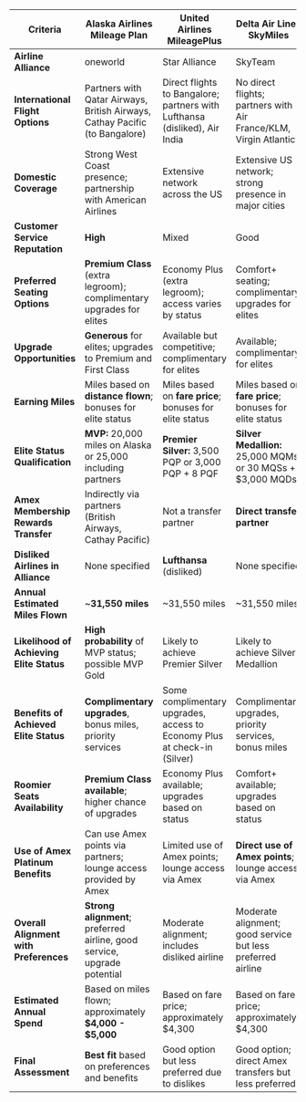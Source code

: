 | **Criteria**                           | **Alaska Airlines Mileage Plan**                        | **United Airlines MileagePlus**                          | **Delta Air Lines SkyMiles**                             |
|----------------------------------------|---------------------------------------------------------|---------------------------------------------------------|---------------------------------------------------------|
| **Airline Alliance**                   | oneworld                                                | Star Alliance                                           | SkyTeam                                                 |
| **International Flight Options**       | Partners with Qatar Airways, British Airways, Cathay Pacific (to Bangalore) | Direct flights to Bangalore; partners with Lufthansa (disliked), Air India | No direct flights; partners with Air France/KLM, Virgin Atlantic |
| **Domestic Coverage**                  | Strong West Coast presence; partnership with American Airlines | Extensive network across the US                         | Extensive US network; strong presence in major cities   |
| **Customer Service Reputation**        | **High**                                                | Mixed                                                   | Good                                                    |
| **Preferred Seating Options**          | **Premium Class** (extra legroom); complimentary upgrades for elites | Economy Plus (extra legroom); access varies by status   | Comfort+ seating; complimentary upgrades for elites     |
| **Upgrade Opportunities**              | **Generous** for elites; upgrades to Premium and First Class | Available but competitive; complimentary for elites     | Available; complimentary for elites                     |
| **Earning Miles**                      | Miles based on **distance flown**; bonuses for elite status | Miles based on **fare price**; bonuses for elite status | Miles based on **fare price**; bonuses for elite status |
| **Elite Status Qualification**         | **MVP:** 20,000 miles on Alaska or 25,000 including partners | **Premier Silver:** 3,500 PQP or 3,000 PQP + 8 PQF      | **Silver Medallion:** 25,000 MQMs or 30 MQSs + $3,000 MQDs |
| **Amex Membership Rewards Transfer**   | Indirectly via partners (British Airways, Cathay Pacific) | Not a transfer partner                                  | **Direct transfer partner**                             |
| **Disliked Airlines in Alliance**      | None specified                                          | **Lufthansa** (disliked)                                | None specified                                          |
| **Annual Estimated Miles Flown**       | ~**31,550 miles**                                       | ~31,550 miles                                           | ~31,550 miles                                           |
| **Likelihood of Achieving Elite Status** | **High probability** of MVP status; possible MVP Gold    | Likely to achieve Premier Silver                        | Likely to achieve Silver Medallion                      |
| **Benefits of Achieved Elite Status**  | **Complimentary upgrades**, bonus miles, priority services | Some complimentary upgrades, access to Economy Plus at check-in (Silver) | Complimentary upgrades, priority services, bonus miles  |
| **Roomier Seats Availability**         | **Premium Class available**; higher chance of upgrades   | Economy Plus available; upgrades based on status        | Comfort+ available; upgrades based on status            |
| **Use of Amex Platinum Benefits**      | Can use Amex points via partners; lounge access provided by Amex | Limited use of Amex points; lounge access via Amex      | **Direct use of Amex points**; lounge access via Amex   |
| **Overall Alignment with Preferences** | **Strong alignment**; preferred airline, good service, upgrade potential | Moderate alignment; includes disliked airline           | Moderate alignment; good service but less preferred airline |
| **Estimated Annual Spend**             | Based on miles flown; approximately **$4,000 - $5,000**  | Based on fare price; approximately $4,300               | Based on fare price; approximately $4,300               |
| **Final Assessment**                   | **Best fit** based on preferences and benefits           | Good option but less preferred due to dislikes          | Good option; direct Amex transfers but less preferred   |
